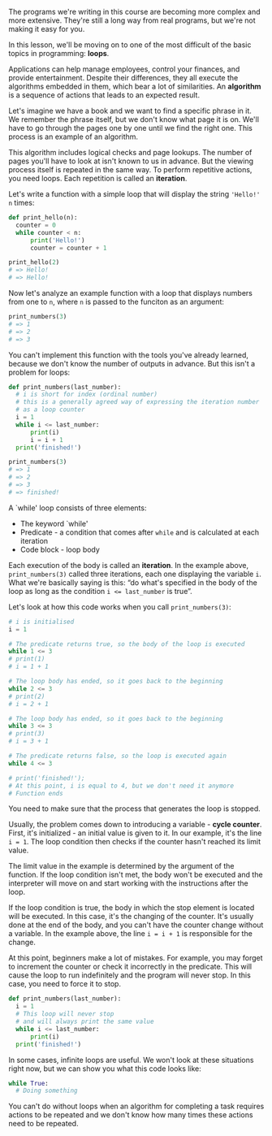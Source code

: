 
The programs we're writing in this course are becoming more complex and more extensive. They're still a long way from real programs, but we're not making it easy for you.

In this lesson, we'll be moving on to one of the most difficult of the basic topics in programming: **loops**.

Applications can help manage employees, control your finances, and provide entertainment. Despite their differences, they all execute the algorithms embedded in them, which bear a lot of similarities. An **algorithm** is a sequence of actions that leads to an expected result.

Let's imagine we have a book and we want to find a specific phrase in it. We remember the phrase itself, but we don't know what page it is on. We'll have to go through the pages one by one until we find the right one. This process is an example of an algorithm.

This algorithm includes logical checks and page lookups. The number of pages you'll have to look at isn't known to us in advance. But the viewing process itself is repeated in the same way. To perform repetitive actions, you need loops. Each repetition is called an **iteration**.

Let's write a function with a simple loop that will display the string `'Hello!'` `n` times:

```python
def print_hello(n):
  counter = 0
  while counter < n:
      print('Hello!')
      counter = counter + 1

print_hello(2)
# => Hello!
# => Hello!
```

Now let's analyze an example function with a loop that displays numbers from one to `n`, where `n` is passed to the funciton as an argument:

```python
print_numbers(3)
# => 1
# => 2
# => 3
```

You can't implement this function with the tools you've already learned, because we don't know the number of outputs in advance. But this isn't a problem for loops:

```python
def print_numbers(last_number):
  # i is short for index (ordinal number)
  # this is a generally agreed way of expressing the iteration number
  # as a loop counter
  i = 1
  while i <= last_number:
      print(i)
      i = i + 1
  print('finished!')

print_numbers(3)
# => 1
# => 2
# => 3
# => finished!
```

A `while' loop consists of three elements:

* The keyword `while'
* Predicate - a condition that comes after `while` and is calculated at each iteration
* Code block - loop body

Each execution of the body is called an **iteration**. In the example above, `print_numbers(3)` called three iterations, each one displaying the variable `i`. What we're basically saying is this: “do what's specified in the body of the loop as long as the condition `i <= last_number` is true”.

Let's look at how this code works when you call `print_numbers(3)`:

```python
# i is initialised
i = 1

# The predicate returns true, so the body of the loop is executed
while 1 <= 3
# print(1)
# i = 1 + 1

# The loop body has ended, so it goes back to the beginning
while 2 <= 3
# print(2)
# i = 2 + 1

# The loop body has ended, so it goes back to the beginning
while 3 <= 3
# print(3)
# i = 3 + 1

# The predicate returns false, so the loop is executed again
while 4 <= 3

# print('finished!');
# At this point, i is equal to 4, but we don't need it anymore
# Function ends
```

You need to make sure that the process that generates the loop is stopped.

Usually, the problem comes down to introducing a variable - **cycle counter**. First, it's initialized - an initial value is given to it. In our example, it's the line `i = 1`. The loop condition then checks if the counter hasn't reached its limit value.

The limit value in the example is determined by the argument of the function. If the loop condition isn't met, the body won't be executed and the interpreter will move on and start working with the instructions after the loop.

If the loop condition is true, the body in which the stop element is located will be executed. In this case, it's the changing of the counter. It's usually done at the end of the body, and you can't have the counter change without a variable. In the example above, the line `i = i + 1` is responsible for the change.

At this point, beginners make a lot of mistakes. For example, you may forget to increment the counter or check it incorrectly in the predicate. This will cause the loop to run indefinitely and the program will never stop. In this case, you need to force it to stop.

```python
def print_numbers(last_number):
  i = 1
  # This loop will never stop
  # and will always print the same value
  while i <= last_number:
      print(i)
  print('finished!')
```

In some cases, infinite loops are useful. We won't look at these situations right now, but we can show you what this code looks like:

```python
while True:
  # Doing something
```

You can't do without loops when an algorithm for completing a task requires actions to be repeated and we don't know how many times these actions need to be repeated.
